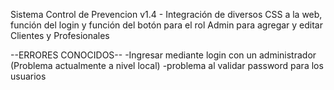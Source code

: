 Sistema Control de Prevencion v1.4 - Integración de diversos CSS a la web, función del login y función del botón para el rol Admin para agregar y editar Clientes y Profesionales

 --ERRORES CONOCIDOS--
    -Ingresar mediante login con un administrador (Problema actualmente a nivel local)
    -problema al validar password para los usuarios
